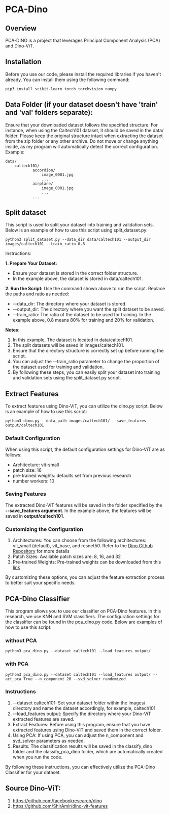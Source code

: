 
# PCA-Dino

## Overview
PCA-DINO is a project that leverages Principal Component Analysis (PCA) and Dino-ViT.

## Installation

Before you use our code, please install the required libraries if you haven't already. You can install them using the following command:

```
pip3 install scikit-learn torch torchvision numpy
```

## Data Folder (if your dataset doesn't have 'train' and 'val' folders separate):
Ensure that your downloaded dataset follows the specified structure. For instance, when using the Caltech101 dataset, it should be saved in the data/ folder. Please keep the original structure intact when extracting the dataset from the zip folder or any other archive. Do not move or change anything inside, as my program will automatically detect the correct configuration. Example:

```
data/
    caltech101/
            accordion/
                image_0001.jpg
                ...
            airplane/
                image_0001.jpg
                ...
            ...
```

## Split dataset

This script is used to split your dataset into training and validation sets. Below is an example of how to use this script using split_dataset.py:

```
python3 split_dataset.py --data_dir data/caltech101 --output_dir images/caltech101 --train_ratio 0.8
```
Instructions:

**1. Prepare Your Dataset:**
* Ensure your dataset is stored in the correct folder structure.
* In the example above, the dataset is stored in data/caltech101.

**2. Run the Script:**
Use the command shown above to run the script. Replace the paths and ratio as needed:
* --data_dir: The directory where your dataset is stored.
* --output_dir: The directory where you want the split dataset to be saved.
* --train_ratio: The ratio of the dataset to be used for training. In the example above, 0.8 means 80% for training and 20% for validation.

**Notes:**
1. In this example, The dataset is located in data/caltech101.
2. The split datasets will be saved in images/caltech101.
3. Ensure that the directory structure is correctly set up before running the script.
4. You can adjust the --train_ratio parameter to change the proportion of the dataset used for training and validation.
5. By following these steps, you can easily split your dataset into training and validation sets using the split_dataset.py script.

## Extract Features
To extract features using Dino-ViT, you can utilize the dino.py script. Below is an example of how to use this script:
```
python3 dino.py --data_path images/caltech101/ --save_features output/caltech101
```
### Default Configuration
When using this script, the default configuration settings for Dino-ViT are as follows:
* Architecture: vit-small
* patch size: 16
* pre-trained weights: defaults set from previous research
* number workers: 10

### Saving Features
The extracted Dino-ViT features will be saved in the folder specified by the **--save_features argument**. In the example above, the features will be saved in **output/caltech101**.

### Customizing the Configuration
1. Architectures: You can choose from the following architectures: vit_small (default), vit_base, and resnet50. Refer to the [Dino Github Repository](https://github.com/facebookresearch/dino) for more details 
2. Patch Sizes: Available patch sizes are: 8, 16, and 32
3. Pre-trained Weights: Pre-trained weights can be downloaded from this [link](https://github.com/facebookresearch/dino)

By customizing these options, you can adjust the feature extraction process to better suit your specific needs.

## PCA-Dino Classifier
This program allows you to use our classifier on PCA-Dino features. In this research, we use KNN and SVM classifiers. The configuration settings for the classifier can be found in the pca_dino.py code. Below are examples of how to use this script:

### without PCA
```
python3 pca_dino.py --dataset caltech101 --load_features output/
```
### with PCA
```
python3 pca_dino.py --dataset caltech101 --load_features output/ --act_pca True --n_component 20 --svd_solver randomized
```

### Instructions
1. --dataset caltech101: Set your dataset folder within the images/ directory and name the dataset accordingly, for example, caltech101.
2. --load_features output: Specify the directory where your Dino-ViT extracted features are saved.
3. Extract Features: Before using this program, ensure that you have extracted features using Dino-ViT and saved them in the correct folder.
4. Using PCA: If using PCA, you can adjust the n_component and svd_solver parameters as needed.
5. Results: The classification results will be saved in the classify_dino folder and the classify_pca_dino folder, which are automatically created when you run the code.
   
By following these instructions, you can effectively utilize the PCA-Dino Classifier for your dataset.

## Source Dino-ViT:
1. https://github.com/facebookresearch/dino
2. https://github.com/ShirAmir/dino-vit-features
